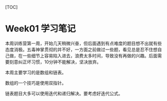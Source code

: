 [TOC]
# Week01 学习笔记

本周训练营第一周，开始几天稍微兴奋，但后面遇到有点难度的题目想不出就有些态度消极。五毒神掌贯彻的并不好，一方面之前做过一些题，看见总是忍不住想自己做，在一些细节上容易陷入进去，浪费太多时间，导致没有再做的兴趣。后面需要刻意纠正坏习惯，10分钟不能解决，坚决放弃。

本周主要学习的是数组和链表。

数组的一个技巧是使用双指针。

链表题目大多可以使用迭代和递归解决。要考虑好迭代公式。


